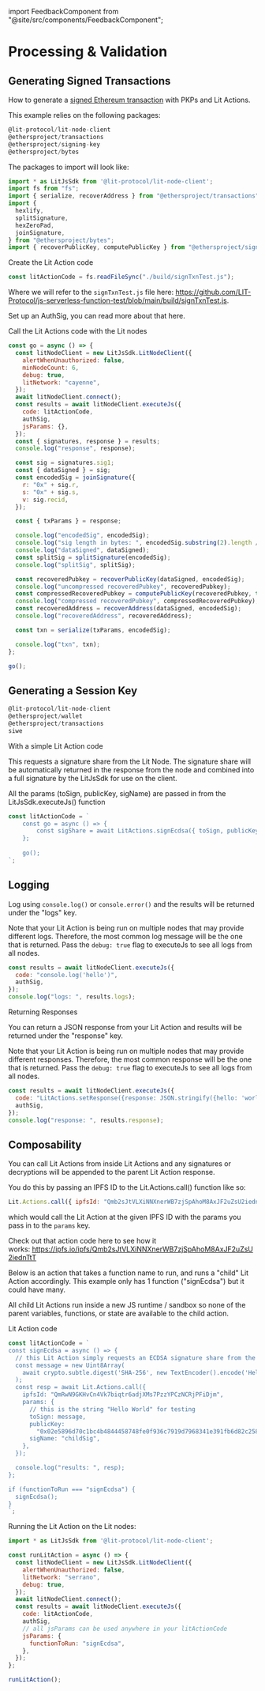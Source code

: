 import FeedbackComponent from "@site/src/components/FeedbackComponent";

# Processing & Validation

## Generating Signed Transactions

How to generate a [signed Ethereum transaction](https://github.com/LIT-Protocol/js-serverless-function-test/blob/main/js-sdkTests/signTxn.js) with PKPs and Lit Actions.

This example relies on the following packages: 

```jsx
@lit-protocol/lit-node-client
@ethersproject/transactions
@ethersproject/signing-key
@ethersproject/bytes 
```

The packages to import will look like: 

```jsx
import * as LitJsSdk from '@lit-protocol/lit-node-client';
import fs from "fs";
import { serialize, recoverAddress } from "@ethersproject/transactions";
import {
  hexlify,
  splitSignature,
  hexZeroPad,
  joinSignature,
} from "@ethersproject/bytes";
import { recoverPublicKey, computePublicKey } from "@ethersproject/signing-key";
```

Create the Lit Action code

```jsx
const litActionCode = fs.readFileSync("./build/signTxnTest.js");
```

Where we will refer to the `signTxnTest.js` file here: https://github.com/LIT-Protocol/js-serverless-function-test/blob/main/build/signTxnTest.js.

Set up an AuthSig, you can read more about that here.

Call the Lit Actions code with the Lit nodes

```jsx
const go = async () => {
  const litNodeClient = new LitJsSdk.LitNodeClient({
    alertWhenUnauthorized: false,
    minNodeCount: 6,
    debug: true,
    litNetwork: "cayenne",
  });
  await litNodeClient.connect();
  const results = await litNodeClient.executeJs({
    code: litActionCode,
    authSig,
    jsParams: {},
  });
  const { signatures, response } = results;
  console.log("response", response);

  const sig = signatures.sig1;
  const { dataSigned } = sig;
  const encodedSig = joinSignature({
    r: "0x" + sig.r,
    s: "0x" + sig.s,
    v: sig.recid,
  });

  const { txParams } = response;

  console.log("encodedSig", encodedSig);
  console.log("sig length in bytes: ", encodedSig.substring(2).length / 2);
  console.log("dataSigned", dataSigned);
  const splitSig = splitSignature(encodedSig);
  console.log("splitSig", splitSig);

  const recoveredPubkey = recoverPublicKey(dataSigned, encodedSig);
  console.log("uncompressed recoveredPubkey", recoveredPubkey);
  const compressedRecoveredPubkey = computePublicKey(recoveredPubkey, true);
  console.log("compressed recoveredPubkey", compressedRecoveredPubkey);
  const recoveredAddress = recoverAddress(dataSigned, encodedSig);
  console.log("recoveredAddress", recoveredAddress);

  const txn = serialize(txParams, encodedSig);

  console.log("txn", txn);
};

go();
```

## Generating a Session Key

```jsx
@lit-protocol/lit-node-client
@ethersproject/wallet
@ethersproject/transactions
siwe
```

With a simple Lit Action code

This requests a signature share from the Lit Node. The signature share will be automatically returned in the response from the node and combined into a full signature by the LitJsSdk for use on the client.

All the params (toSign, publicKey, sigName) are passed in from the LitJsSdk.executeJs() function
  

```jsx
const litActionCode = `
	const go = async () => {
		const sigShare = await LitActions.signEcdsa({ toSign, publicKey, sigName });
	};
	
	go();
`;
```

## Logging

Log using `console.log()` or `console.error()` and the results will be returned under the "logs" key. 

Note that your Lit Action is being run on multiple nodes that may provide different logs. Therefore, the most common log message will be the one that is returned. Pass the `debug: true` flag to executeJs to see all logs from all nodes.

```jsx
const results = await litNodeClient.executeJs({
  code: "console.log('hello')",
  authSig,
});
console.log("logs: ", results.logs);
```

Returning Responses

You can return a JSON response from your Lit Action and results will be returned under the "response" key. 

Note that your Lit Action is being run on multiple nodes that may provide different responses. Therefore, the most common response will be the one that is returned. Pass the `debug: true` flag to executeJs to see all logs from all nodes.

```jsx
const results = await litNodeClient.executeJs({
  code: "LitActions.setResponse({response: JSON.stringify({hello: 'world'})})",
  authSig,
});
console.log("response: ", results.response);
```

## Composability

You can call Lit Actions from inside Lit Actions and any signatures or decryptions will be appended to the parent Lit Action response. 

You do this by passing an IPFS ID to the Lit.Actions.call() function like so: 

```jsx
Lit.Actions.call({ ipfsId: "Qmb2sJtVLXiNNXnerWB7zjSpAhoM8AxJF2uZsU2iednTtT", params: {}) 
```

which would call the Lit Action at the given IPFS ID with the params you pass in to the `params` key. 

Check out that action code here to see how it works: https://ipfs.io/ipfs/Qmb2sJtVLXiNNXnerWB7zjSpAhoM8AxJF2uZsU2iednTtT

Below is an action that takes a function name to run, and runs a "child" Lit Action accordingly. This example only has 1 function ("signEcdsa") but it could have many.

All child Lit Actions run inside a new JS runtime / sandbox so none of the parent variables, functions, or state are available to the child action.

Lit Action code

```jsx
const litActionCode = `
const signEcdsa = async () => {
  // this Lit Action simply requests an ECDSA signature share from the Lit Node
  const message = new Uint8Array(
    await crypto.subtle.digest('SHA-256', new TextEncoder().encode('Hello world'))
  );
  const resp = await Lit.Actions.call({
    ipfsId: "QmRwN9GKHvCn4Vk7biqtr6adjXMs7PzzYPCzNCRjPFiDjm",
    params: {
      // this is the string "Hello World" for testing
      toSign: message,
      publicKey:
        "0x02e5896d70c1bc4b4844458748fe0f936c7919d7968341e391fb6d82c258192e64",
      sigName: "childSig",
    },
  });

  console.log("results: ", resp);
};

if (functionToRun === "signEcdsa") {
  signEcdsa();
}
`;
```

Running the Lit Action on the Lit nodes:

```jsx
import * as LitJsSdk from '@lit-protocol/lit-node-client';

const runLitAction = async () => {
  const litNodeClient = new LitJsSdk.LitNodeClient({
    alertWhenUnauthorized: false,
    litNetwork: "serrano",
    debug: true,
  });
  await litNodeClient.connect();
  const results = await litNodeClient.executeJs({
    code: litActionCode,
    authSig,
    // all jsParams can be used anywhere in your litActionCode
    jsParams: {
      functionToRun: "signEcdsa",
    },
  });
};

runLitAction();
```
<FeedbackComponent/>
